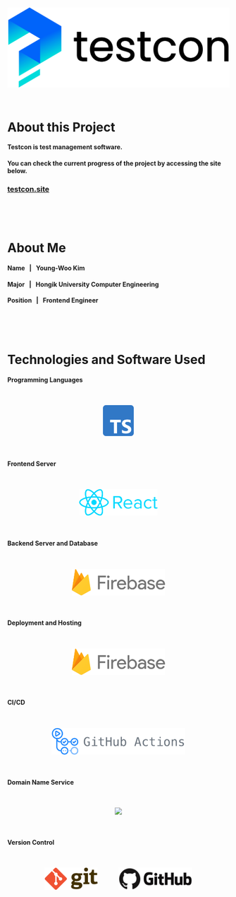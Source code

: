 <br><br><br>
<p align="center"><img src="./public/logos/logo.png" width="600" height="=200"></p>
<br>



# About this Project

#### Testcon is test management software.

#### You can check the current progress of the project by accessing the site below.
### [testcon.site](https://testcon.site/)
<br><br><br>



# About Me

#### Name &nbsp; | &nbsp; Young-Woo Kim
#### Major &nbsp; | &nbsp; Hongik University Computer Engineering
#### Position &nbsp; | &nbsp; Frontend Engineer
<br><br><br>



# Technologies and Software Used

#### Programming Languages
<br/>
<p align="center">
<img src="./public/softwares/typescript.png" height="70">
</p>
<br>

#### Frontend Server
<br/>
<p align="center">
<img src="./public/softwares/react.png" height="60">
</p>
<br>

#### Backend Server and Database
<br/>
<p align="center">
<img src="./public/softwares/firebase.png" height="60">
</p>
<br>

#### Deployment and Hosting
<br/>
<p align="center">
<img src="./public/softwares/firebase.png" height="60">
</p>
<br>

#### CI/CD
<br/>
<p align="center">
<img src="./public/softwares/githubactions.png" height="60">
</p>
<br>

#### Domain Name Service
<br/>
<p align="center">
<img src="./public/softwares/gabia.png" height="60">
</p>
<br>

#### Version Control
<br/>
<p align="center">
<img src="./public/softwares/git.png" height="50">
&nbsp;&nbsp;&nbsp;&nbsp;&nbsp;&nbsp;&nbsp;&nbsp;&nbsp;&nbsp;
<img src="./public/softwares/github.png" height="50">
</p>
<br><br><br>